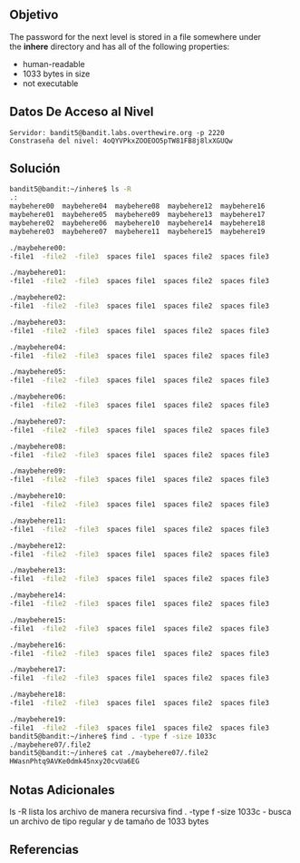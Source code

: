 ## Objetivo
The password for the next level is stored in a file somewhere under the **inhere** directory and has all of the following properties:

- human-readable
- 1033 bytes in size
- not executable

## Datos De Acceso al Nivel
```
Servidor: bandit5@bandit.labs.overthewire.org -p 2220
Constraseña del nivel: 4oQYVPkxZOOEOO5pTW81FB8j8lxXGUQw
```
## Solución
```bash
bandit5@bandit:~/inhere$ ls -R
.:
maybehere00  maybehere04  maybehere08  maybehere12  maybehere16
maybehere01  maybehere05  maybehere09  maybehere13  maybehere17
maybehere02  maybehere06  maybehere10  maybehere14  maybehere18
maybehere03  maybehere07  maybehere11  maybehere15  maybehere19

./maybehere00:
-file1  -file2  -file3  spaces file1  spaces file2  spaces file3

./maybehere01:
-file1  -file2  -file3  spaces file1  spaces file2  spaces file3

./maybehere02:
-file1  -file2  -file3  spaces file1  spaces file2  spaces file3

./maybehere03:
-file1  -file2  -file3  spaces file1  spaces file2  spaces file3

./maybehere04:
-file1  -file2  -file3  spaces file1  spaces file2  spaces file3

./maybehere05:
-file1  -file2  -file3  spaces file1  spaces file2  spaces file3

./maybehere06:
-file1  -file2  -file3  spaces file1  spaces file2  spaces file3

./maybehere07:
-file1  -file2  -file3  spaces file1  spaces file2  spaces file3

./maybehere08:
-file1  -file2  -file3  spaces file1  spaces file2  spaces file3

./maybehere09:
-file1  -file2  -file3  spaces file1  spaces file2  spaces file3

./maybehere10:
-file1  -file2  -file3  spaces file1  spaces file2  spaces file3

./maybehere11:
-file1  -file2  -file3  spaces file1  spaces file2  spaces file3

./maybehere12:
-file1  -file2  -file3  spaces file1  spaces file2  spaces file3

./maybehere13:
-file1  -file2  -file3  spaces file1  spaces file2  spaces file3

./maybehere14:
-file1  -file2  -file3  spaces file1  spaces file2  spaces file3

./maybehere15:
-file1  -file2  -file3  spaces file1  spaces file2  spaces file3

./maybehere16:
-file1  -file2  -file3  spaces file1  spaces file2  spaces file3

./maybehere17:
-file1  -file2  -file3  spaces file1  spaces file2  spaces file3

./maybehere18:
-file1  -file2  -file3  spaces file1  spaces file2  spaces file3

./maybehere19:
-file1  -file2  -file3  spaces file1  spaces file2  spaces file3
bandit5@bandit:~/inhere$ find . -type f -size 1033c
./maybehere07/.file2
bandit5@bandit:~/inhere$ cat ./maybehere07/.file2
HWasnPhtq9AVKe0dmk45nxy20cvUa6EG

```
## Notas Adicionales
ls -R lista los archivo de manera recursiva
find . -type f -size 1033c - busca un  archivo de tipo regular  y de tamaño de 1033 bytes

## Referencias